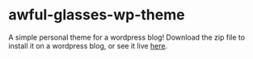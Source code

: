 # awful-glasses-wp-theme
A simple personal theme for a wordpress blog! Download the zip file to install it on a wordpress blog, or see it live [here](ivyzhou2020.wordpress.com).
